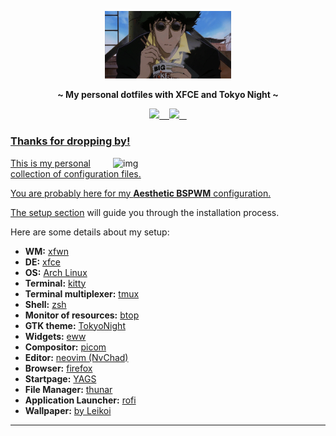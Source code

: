 <!-- HEADERS -->
<p align="center">
  <img width="40%" src="assets/bepop.gif" />
</p>

<p align="center">
  <b> ~ My personal dotfiles with XFCE and Tokyo Night ~ </b>
</p>


<p align="center">
<a href="https://github.com/jrona1do/tokyofiles/network/members">
    <img src="https://img.shields.io/github/forks/jrona1do/tokyofiles?color=1a1b26&label=Forks%20%20&logo=git&labelColor=f7768e&logoColor=ffffff">&nbsp;&nbsp;&nbsp;


<a href="https://github.com/jrona1do/tokyofiles/stargazers/">
    <img src="https://img.shields.io/github/stars/jrona1do/tokyofiles?color=1a1b26&label=Stars%20%20&logo=github&labelColor=7aa2f7&logoColor=ffffff">&nbsp;&nbsp;&nbsp;

</p>


<!-- INFORMATION -->

### Thanks for dropping by!

<img src="https://raw.githubusercontent.com/jrona1do/tokyofiles/master/assets/tokyo-rice.png" alt="img" align="right" width="340px">

This is my personal collection of configuration files.

You are probably here for my **Aesthetic BSPWM** configuration.

The [setup section](#setup) will guide you through the installation process.

Here are some details about my setup:

- **WM:** [xfwn](https://wiki.archlinux.org/title/Xfwm)
- **DE:** [xfce](https://wiki.archlinux.org/title/Xfce)
- **OS:** [Arch Linux](https://archlinux.org)
- **Terminal:** [kitty](https://github.com/kovidgoyal/kitty)
- **Terminal multiplexer:** [tmux](https://github.com/tmux/tmux/wiki)
- **Shell:** [zsh](https://wiki.archlinux.org/index.php/Zsh)
- **Monitor of resources:** [btop](https://github.com/aristocratos/btop)
- **GTK theme:** [TokyoNight](https://github.com/stronk-dev/Tokyo-Night-Linux/tree/master/usr/share/themes/TokyoNight)
- **Widgets:** [eww](https://github.com/elkowar/eww)
- **Compositor:** [picom](https://github.com/ibhagwan/picom)
- **Editor:** [neovim (NvChad)](https://github.com/NvChad/NvChad)
- **Browser:** [firefox](https://www.mozilla.org/en-US/firefox)
- **Startpage:** [YAGS](https://github.com/PrettyCoffee/yet-another-generic-startpage)
- **File Manager:** [thunar](https://github.com/xfce-mirror/thunar)
- **Application Launcher:** [rofi](https://github.com/davatorium/rofi)
- **Wallpaper:** [by Leikoi](https://alphacoders.com/author/view/62160)

---
